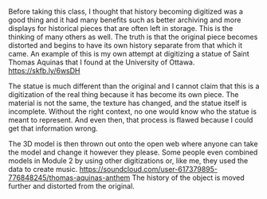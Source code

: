 Before taking this class, I thought that history becoming digitized was a good thing and it had many benefits such as better archiving and more displays for historical pieces that are often left in storage. This is the thinking of many others as well. The truth is that the original piece becomes distorted and begins to have its own history separate from that which it came. An example of this is my own attempt at digitizing a statue of Saint Thomas Aquinas that I found at the University of Ottawa. https://skfb.ly/6wsDH

The statue is much different than the original and I cannot claim that this is a digitization of the real thing because it has become its own piece. The material is not the same, the texture has changed, and the statue itself is incomplete. Without the right context, no one would know who the statue is meant to represent. And even then, that process is flawed because I could get that information wrong. 

The 3D model is then thrown out onto the open web where anyone can take the model and change it however they please. Some people even combined models in Module 2 by using other digitizations or, like me, they used the data to create music. https://soundcloud.com/user-617379895-776848245/thomas-aquinas-anthem
The history of the object is moved further and distorted from the original. 

